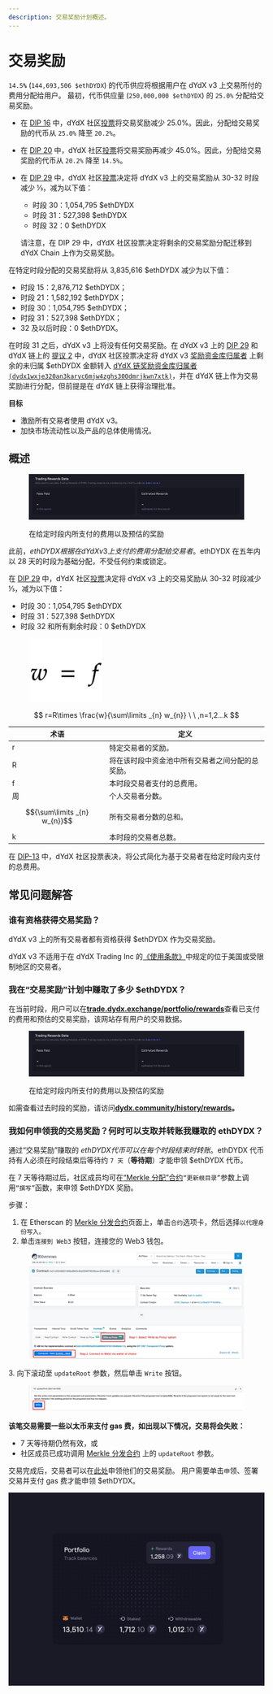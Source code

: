 ```yaml
---
description: 交易奖励计划概述。
---
```


# 交易奖励

`14.5`**`%`** (`144,693,506 $ethDYDX`) 的代币供应将根据用户在 dYdX v3 上交易所付的费用分配给用户。 最初，代币供应量 (`250,000,000 $ethDYDX`) 的 `25.0%` 分配给交易奖励。

* 在 [DIP 16](https://github.com/dydxfoundation/dip/blob/master/content/dips/DIP-16.md) 中，dYdX 社区[投票](https://dydx.community/dashboard/proposal/8)将交易奖励减少 25.0%。因此，分配给交易奖励的代币从 `25.0%` 降至 `20.2%`。
* 在 [DIP 20](https://dydx.community/dashboard/proposal/11) 中，dYdX 社区[投票](https://dydx.community/dashboard/proposal/11)将交易奖励再减少 45.0%。因此，分配给交易奖励的代币从 `20.2%` 降至 `14.5%`。
*   在 [DIP 29](https://dydx.community/dashboard/proposal/16) 中，dYdX 社区[投票](https://dydx.community/dashboard/proposal/16)决定将 dYdX v3 上的交易奖励从 30-32 时段减少 ⅓，减为以下值：

    * 时段 30：1,054,795 $ethDYDX
    * 时段 31：527,398 $ethDYDX
    * 时段 32：0 $ethDYDX

    请注意，在 DIP 29 中，dYdX 社区投票决定将剩余的交易奖励分配迁移到 dYdX Chain 上作为交易奖励。

在特定时段分配的交易奖励将从 3,835,616 $ethDYDX 减少为以下值：

* 时段 15：2,876,712 $ethDYDX；
* 时段 21：1,582,192 $ethDYDX；
* 时段 30：1,054,795 $ethDYDX；
* 时段 31：527,398 $ethDYDX；
* 32 及以后时段：0 $ethDYDX。

在时段 31 之后，dYdX v3 上将没有任何交易奖励。在 dYdX v3 上的 [DIP 29](https://dydx.community/dashboard/proposal/16) 和 dYdX 链上的 [提议 2](https://www.mintscan.io/dydx/proposals/2) 中，dYdX 社区投票决定将 dYdX v3 [奖励资金库归属者](https://etherscan.io/address/0xb9431e19b29b952d9358025f680077c3fd37292f) 上剩余的未归属 $ethDYDX 金额转入 [dYdX 链奖励资金库归属者 `(dydx1wxje320an3karyc6mjw4zghs300dmrjkwn7xtk)`](https://www.mintscan.io/dydx/address/dydx1wxje320an3karyc6mjw4zghs300dmrjkwn7xtk)，并在 dYdX 链上作为交易奖励进行分配，但前提是在 dYdX 链上获得治理批准。

**目标**

* 激励所有交易者使用 dYdX v3。
* 加快市场流动性以及产品的总体使用情况。

## **概述**

<figure><img src="../.gitbook/assets/1-fees-paid-estimated-rewards.png" alt=""><figcaption><p>在给定时段内所支付的费用以及预估的奖励</p></figcaption></figure>

此前，$ethDYDX 根据在 dYdX v3 上支付的费用分配给交易者。$ethDYDX 在五年内以 28 天的时段为基础分配，不受任何约束或锁定。

在 [DIP 29](https://dydx.community/dashboard/proposal/16) 中，dYdX 社区[投票](https://dydx.community/dashboard/proposal/16)决定将 dYdX v3 上的交易奖励从 30-32 时段减少 ⅓，减为以下值：

* 时段 30：1,054,795 $ethDYDX
* 时段 31：527,398 $ethDYDX
* 时段 32 和所有剩余时段：0 $ethDYDX



<figure><img src="../.gitbook/assets/1-trading-rewards-formula-new.png" alt=""><figcaption></figcaption></figure>

$$
r=R\times \frac{w}{\sum\limits _{n} w_{n}} \ \ ,n=1,2...k
$$

| 术语 | 定义 |
| ---------------------------- | ----------------------------------------------------------------------- |
| r | 特定交易者的奖励。 |
| R | 将在该时段中资金池中所有交易者之间分配的总奖励。 |
| f | 本时段交易者支付的总费用。 |
| 周 | 个人交易者分数。 |
| $${\sum\limits _{n} w_{n}}$$ | 所有交易者分数的总和。 |
| k | 本时段的交易者总数。 |

在 [DIP-13](https://github.com/dydxfoundation/dip/blob/master/content/dips/DIP-13.md) 中，dYdX 社区投票表决，将公式简化为基于交易者在给定时段内支付的总费用。

## 常见问题解答

### 谁有资格获得交易奖励？

dYdX v3 上的所有交易者都有资格获得 $ethDYDX 作为交易奖励。

dYdX v3 不适用于在 dYdX Trading Inc 的[《使用条款》](https://dydx.exchange/terms)中规定的位于美国或受限制地区的交易者。

### 我在“交易奖励”计划中赚取了多少 $ethDYDX？

在当前时段，用户可以在[**trade.dydx.exchange/portfolio/rewards**](https://trade.dydx.exchange/portfolio/rewards)查看已支付的费用和预估的交易奖励，该网站存有用户的交易数据。

<figure><img src="../.gitbook/assets/1-fees-paid-estimated-rewards.png" alt=""><figcaption><p>在给定时段内所支付的费用以及预估的奖励</p></figcaption></figure>

如需查看过去时段的奖励，请访问[**dydx.community/history/rewards**](https://dydx.community/history/rewards)**。**

### 我如何申领我的交易奖励？何时可以支取并转账我赚取的 ethDYDX？

通过“交易奖励”赚取的 $ethDYDX 代币可以在每个时段结束时转账。$ethDYDX 代币持有人必须在时段结束后等待约 `7 天`（**等待期**）才能申领 $ethDYDX 代币。

在 7 天等待期过后，社区成员均可在[“Merkle 分配”合约](https://etherscan.io/address/0x01d3348601968ab85b4bb028979006eac235a588#writeProxyContract)`“更新根目录”`参数上调用`“撰写”`函数，来申领 $ethDYDX 奖励。

步骤：

1. 在 Etherscan 的 [Merkle 分发合约](https://etherscan.io/address/0x01d3348601968ab85b4bb028979006eac235a588#writeProxyContract)页面上，单击`合约`选项卡，然后选择`以代理身份写入。`
2. 单击`连接到 Web3` 按钮，连接您的 Web3 钱包。

<figure><img src="../.gitbook/assets/merkle-distributor-contract.jpeg" alt=""><figcaption></figcaption></figure>

3\. 向下滚动至 `updateRoot` 参数，然后单击 `Write` 按钮。

<figure><img src="../.gitbook/assets/updateRoot-claiming.jpeg" alt=""><figcaption></figcaption></figure>

**该笔交易需要一些以太币来支付 gas 费，如出现以下情况，交易将会失败：**

* 7 天等待期仍然有效，或
* 社区成员已成功调用 [Merkle 分发合约](https://etherscan.io/address/0x01d3348601968ab85b4bb028979006eac235a588#writeProxyContract) 上的 `updateRoot` 参数。

交易完成后，交易者可以在[此处](https://dydx.community/dashboard)申领他们的交易奖励。 用户需要单击`申`领、签署交易并支付 gas 费才能申领 $ethDYDX。

![资金组合奖励概述](../.gitbook/assets/1-portfolio-overview-rewards.png)
